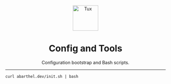 <br />
<p align="center">
    <img src="https://cdn-icons-png.flaticon.com/512/25/25719.png" alt="Tux" width="80" height="80">

  <h1 align="center">Config and Tools</h1>
  <p align="center">Configuration bootstrap and Bash scripts.<i></i>


</p>


---
```shell
curl abarthel.dev/init.sh | bash
```
<!---
```shell
sh -c "$(wget https://abarthel.dev/init.sh -O -)"
```

```shell
wget -q -O - abarthel.dev/init.sh | bash
```

```shell
sh -c "$(wget https://raw.github.com/Ant0wan/config-and-tools/master/init.sh -O -)"
```

```shell
sh -c "$(curl -fsSL https://raw.github.com/Ant0wan/config-and-tools/master/init.sh)"
```

# DNS

```shell
# DoH: https://doh.lacontrevoie.fr/dns-query
# DNS rooter: 80.67.169.12, 80.67.169.40
```
--->
